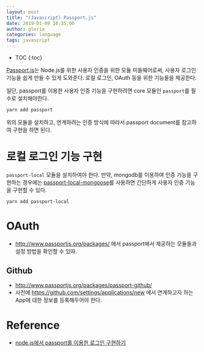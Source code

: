 ```yaml
---
layout: post
title: "(Javascript) Passport.js"
date: 2019-01-09 10:35:00
author: gloria
categories: language
tags: javascript
---
```


* TOC
{:toc}

[Passport.js](http://www.passportjs.org/)는 Node.js를 위한 사용자 인증을 위한 모듈 미들웨어로써, 사용자 로그인 기능을 쉽게 만들 수 있게 도와준다.
로컬 로그인, OAuth 등을 위한 기능들을 제공한다.

일단, passport를 이용한 사용자 인증 기능을 구현하려면 core 모듈인 `passport`를 필수로 설치해야한다.

```bash
yarn add passport
```

위의 모듈을 설치하고, 연계하려는 인증 방식에 따라서 passport document를 참고하여 구현을 하면 된다.

# 로컬 로그인 기능 구현

`passport-local` 모듈을 설치하여야 한다.
만약, mongodb를 이용하여 인증 기능을 구현하는 경우에는 [passport-local-mongoose](https://github.com/saintedlama/passport-local-mongoose)를 사용하면 간단하게 사용자 인증 기능을 구현할 수 있다.

```bash
yarn add passport-local
```

# OAuth

* http://www.passportjs.org/packages/ 에서 passport에서 제공하는 모듈들과 설정 방법을 확인할 수 있따.

## Github

* http://www.passportjs.org/packages/passport-github/
* 사전에 https://github.com/settings/applications/new 에서 연계하고자 하는 App에 대한 정보를 등록해두어야 한다.

# Reference

* [node.js에서 passport를 이용한 로그인 구현하기](http://html5around.com/wordpress/tutorials/node-js%EC%97%90%EC%84%9C-passport%EB%A5%BC-%EC%9D%B4%EC%9A%A9%ED%95%9C-%EB%A1%9C%EA%B7%B8%EC%9D%B8-%EA%B5%AC%ED%98%84%ED%95%98%EA%B8%B0/)
